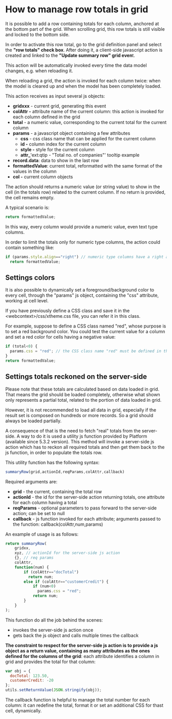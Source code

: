 # How to manage row totals in grid

It is possible to add a row containing totals for each column, anchored at the bottom part of the grid. When scrolling grid, this row totals is still visible and locked to the bottom side.

In order to activate this row total, go to the grid definition panel and select the **"row totals" check box**. After doing it, a client-side javascript action is created and linked to the **"Update summary row" grid even**t.

This action will be automatically invoked every time the data model changes, e.g. when reloading it.

When reloading a grid, the action is invoked for each column twice: when the model is cleared up and when the model has been completely loaded.

This action receives as input several js objects:

* **gridxxx** - current grid, generating this event
* **colAttr -** attribute name of the current column: this action is invoked for each column defined in the grid
* **total** - a numeric value, corresponding to the current total for the current column
* **params** - a javascript object containing a few attributes
  * **css** - css class name that can be applied for the current column
  * **id -** column index for the current column
  * **style -** style for the current column
  * **attr\_**'ext:qtip - "Total no. of companies"' tooltip example
* &#x20;**record.data**: data to show in the last row
* **formattedValue**: current total, reformatted with the same format of the values in the column
* **col -** current column objects&#x20;

The action should returns a numeric value (or string value) to show in the cell (in the totals row) related to the current column. If no return is provided, the cell remains empty.

A typical scenario is:

```javascript
return formattedValue;
```

In this way, every column would provide a numeric value, even text type columns.

In order to limit the totals only for numeric type columns, the action could contain something like:

```javascript
if (params.style.align=="right") // numeric type columns have a right alignment...
  return formattedValue;
```

## Settings colors

It is also possible to dynamically set a foreground/background color to every cell, through the "params" js object, containing the "css" attribute, working at cell level.

If you have previously define a CSS class and save it in the \<webcontext>/css/xtheme.css file, you can refer it in this class.

For example, suppose to define a CSS class named "red", whose purpose is to set a red background color. You could test the current value for a column and set a red color for cells having a negative value:

```javascript
if (total<0) {
  params.css = "red"; // the CSS class name "red" must be defined in the xtheme.css file
}
return formattedValue;
```

## Settings totals reckoned on the server-side

Please note that these totals are calculated based on data loaded in grid. That means the grid should be loaded completely, otherwise what shown only represents a partial total, related to the portion of data loaded in grid.

However, it is not recommended to load all data in grid, especially if the result set is composed on hundreds or more records. So a grid should always be loaded partially.

A consequence of that is the need to fetch "real" totals from the server-side. A way to do it is used a utility js function provided by Platform (available since 5.3.2 version). This method will invoke a server-side js action which has to reckon all required totals and then get them back to the js function, in order to populate the totals row.

This utility function has the following syntax:

```javascript
summaryRow(grid,actionId,reqParams,colAttr,callback)
```

Required arguments are:

* **grid** - the current, containing the total row
* **actionId** - the id for the server-side action returning totals, one attribute for each column having a total
* **reqParams** - optional parameters to pass forward to the server-side action; can be set to null
* **callback** - js function invoked for each attribute; arguments passed to the function: callback(colAttr,num,params)

An example of usage is as follows:

```javascript
return summaryRow(
    gridxx,
    xyz, // actionId for the server-side js action
    {}, // req params
    colAttr,
    function(num) {
        if (colAttr=="docTotal")
          return num;
        else if (colAttr=="customerCredit") {
            if (num<0)
              params.css = "red";
            return num;
        }
    }
);
```

This function do all the job behind the scenes:

* invokes the server-side js action once
* gets back the js object and calls multiple times the callback

**The constraint to respect for the server-side js action is to provide a js object as a return value, containing as many attributes as the ones defined for the columns of the grid**: each attribute identifies a column in grid and provides the total for that column:

```javascript
var obj = {
  docTotal: 123.50,
  customerCredit: -20
};
utils.setReturnValue(JSON.stringify(obj));
```

The callback function is helpful to manage the total number for each column: it can redefine the total, format it or set an additional CSS for thast cell, dynamically.
